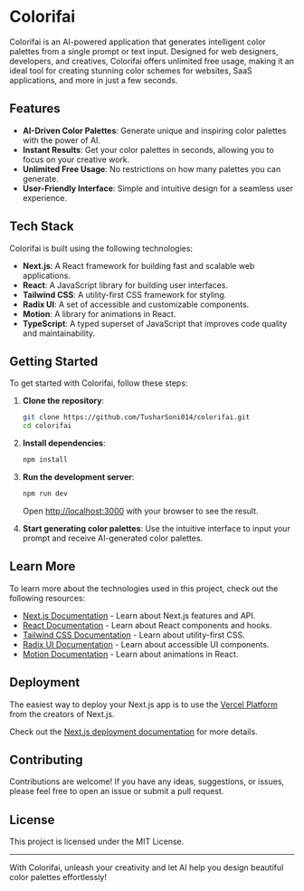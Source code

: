 # Colorifai

Colorifai is an AI-powered application that generates intelligent color palettes from a single prompt or text input. Designed for web designers, developers, and creatives, Colorifai offers unlimited free usage, making it an ideal tool for creating stunning color schemes for websites, SaaS applications, and more in just a few seconds.

## Features

- **AI-Driven Color Palettes**: Generate unique and inspiring color palettes with the power of AI.
- **Instant Results**: Get your color palettes in seconds, allowing you to focus on your creative work.
- **Unlimited Free Usage**: No restrictions on how many palettes you can generate.
- **User-Friendly Interface**: Simple and intuitive design for a seamless user experience.

## Tech Stack

Colorifai is built using the following technologies:

- **Next.js**: A React framework for building fast and scalable web applications.
- **React**: A JavaScript library for building user interfaces.
- **Tailwind CSS**: A utility-first CSS framework for styling.
- **Radix UI**: A set of accessible and customizable components.
- **Motion**: A library for animations in React.
- **TypeScript**: A typed superset of JavaScript that improves code quality and maintainability.

## Getting Started

To get started with Colorifai, follow these steps:

1. **Clone the repository**:

   ```bash
   git clone https://github.com/TusharSoni014/colorifai.git
   cd colorifai
   ```

2. **Install dependencies**:

   ```bash
   npm install
   ```

3. **Run the development server**:

   ```bash
   npm run dev
   ```

   Open [http://localhost:3000](http://localhost:3000) with your browser to see the result.

4. **Start generating color palettes**: Use the intuitive interface to input your prompt and receive AI-generated color palettes.

## Learn More

To learn more about the technologies used in this project, check out the following resources:

- [Next.js Documentation](https://nextjs.org/docs) - Learn about Next.js features and API.
- [React Documentation](https://reactjs.org/docs/getting-started.html) - Learn about React components and hooks.
- [Tailwind CSS Documentation](https://tailwindcss.com/docs) - Learn about utility-first CSS.
- [Radix UI Documentation](https://www.radix-ui.com/docs/primitives/overview/introduction) - Learn about accessible UI components.
- [Motion Documentation](https://motion.dev/) - Learn about animations in React.

## Deployment

The easiest way to deploy your Next.js app is to use the [Vercel Platform](https://vercel.com/new?utm_medium=default-template&filter=next.js&utm_source=create-next-app&utm_campaign=create-next-app-readme) from the creators of Next.js.

Check out the [Next.js deployment documentation](https://nextjs.org/docs/app/building-your-application/deploying) for more details.

## Contributing

Contributions are welcome! If you have any ideas, suggestions, or issues, please feel free to open an issue or submit a pull request.

## License

This project is licensed under the MIT License.

---

With Colorifai, unleash your creativity and let AI help you design beautiful color palettes effortlessly!
